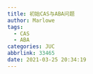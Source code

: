 ```yaml
---
title: 初始CAS与ABA问题
author: Marlowe
tags:
  - CAS
  - ABA
categories: JUC
abbrlink: 33465
date: 2021-03-25 20:34:19
---
```


<!--more-->


